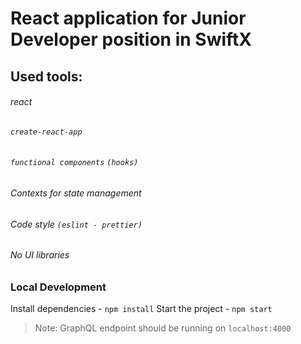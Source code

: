 # React application for Junior Developer position in SwiftX

## Used tools:
###### react
###### `create-react-app`
###### `functional components` `(hooks)`
###### Contexts for state management
###### Code style `(eslint - prettier)`
###### No UI libraries


### Local Development

Install dependencies - `npm install`
Start the project - `npm start`

> Note: GraphQL endpoint should be running on `localhost:4000`
